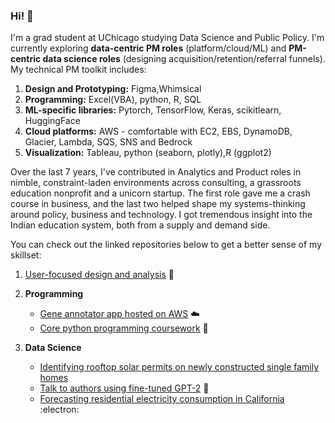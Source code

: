 ### Hi! 👋

I'm a grad student at UChicago studying Data Science and Public Policy. I'm currently exploring **data-centric PM roles** (platform/cloud/ML) and **PM-centric data science roles** (designing acquisition/retention/referral funnels). My technical PM toolkit includes:
 
 1. **Design and Prototyping:** Figma,Whimsical
 2. **Programming:** Excel(VBA), python, R, SQL
 3. **ML-specific libraries:** Pytorch, TensorFlow, Keras, scikitlearn, HuggingFace
 4. **Cloud platforms:** AWS - comfortable with EC2, EBS, DynamoDB, Glacier, Lambda, SQS, SNS and Bedrock
 5. **Visualization:** Tableau, python (seaborn, plotly),R (ggplot2) 

Over the last 7 years, I've contributed in Analytics and Product roles in nimble, constraint-laden environments across consulting, a grassroots education nonprofit and a unicorn startup. The first role gave me a crash course in business, and the last two helped shape my systems-thinking around policy, business and technology. I got tremendous insight into the Indian education system, both from a supply and demand side. 


You can check out the linked repositories below to get a better sense of my skillset:

1. [User-focused design and analysis](https://github.com/eshanprashar/decks-and-designs/tree/main) 🎨

2. **Programming**
   * [Gene annotator app hosted on AWS](https://github.com/eshanprashar/cloud-annotator) ☁️
   * [Core python programming coursework](https://github.com/eshanprashar/capp-coursework/tree/main) 🐍
     
3. **Data Science**
   * [Identifying rooftop solar permits on newly constructed single family homes](https://github.com/eshanprashar/residential-solar)
   * [Talk to authors using fine-tuned GPT-2](https://github.com/eshanprashar/author-ai/tree/main) 🤖
   * [Forecasting residential electricity consumption in California](https://github.com/eshanprashar/energy-forecasting/tree/main) :electron:
